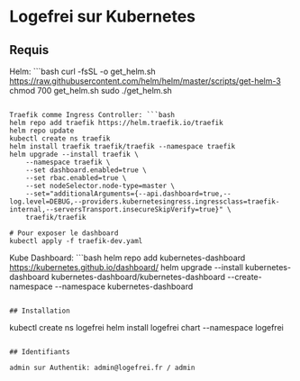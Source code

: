 # Logefrei sur Kubernetes

## Requis

Helm: ```bash
curl -fsSL -o get_helm.sh https://raw.githubusercontent.com/helm/helm/master/scripts/get-helm-3
chmod 700 get_helm.sh
sudo ./get_helm.sh
```

Traefik comme Ingress Controller: ```bash
helm repo add traefik https://helm.traefik.io/traefik
helm repo update
kubectl create ns traefik
helm install traefik traefik/traefik --namespace traefik
helm upgrade --install traefik \
    --namespace traefik \
    --set dashboard.enabled=true \
    --set rbac.enabled=true \
    --set nodeSelector.node-type=master \
    --set="additionalArguments={--api.dashboard=true,--log.level=DEBUG,--providers.kubernetesingress.ingressclass=traefik-internal,--serversTransport.insecureSkipVerify=true}" \
    traefik/traefik

# Pour exposer le dashboard
kubectl apply -f traefik-dev.yaml
```

Kube Dashboard: ```bash
helm repo add kubernetes-dashboard https://kubernetes.github.io/dashboard/
helm upgrade --install kubernetes-dashboard kubernetes-dashboard/kubernetes-dashboard --create-namespace --namespace kubernetes-dashboard
```

## Installation

```
kubectl create ns logefrei
helm install logefrei chart --namespace logefrei
```

## Identifiants

admin sur Authentik: admin@logefrei.fr / admin

